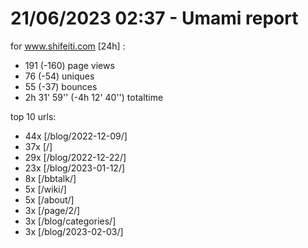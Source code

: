 # 21/06/2023 02:37 - Umami report
for www.shifeiti.com [24h] :

 - 191 (-160) page views
 - 76 (-54) uniques
 - 55 (-37) bounces
 - 2h 31' 59'' (-4h 12' 40'') totaltime


top 10 urls:
 - 44x [/blog/2022-12-09/]
 - 37x [/]
 - 29x [/blog/2022-12-22/]
 - 23x [/blog/2023-01-12/]
 - 8x [/bbtalk/]
 - 5x [/wiki/]
 - 5x [/about/]
 - 3x [/page/2/]
 - 3x [/blog/categories/]
 - 3x [/blog/2023-02-03/]


